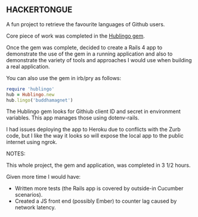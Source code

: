 ## HACKERTONGUE ##

A fun project to retrieve the favourite languages of Github users.

Core piece of work was completed in the [Hublingo gem](https://rubygems.org/gems/hublingo).

Once the gem was complete, decided to create a Rails 4 app to demonstrate the
use of the gem in a running application and also to demonstrate the variety
of tools and approaches I would use when building a real application.

You can also use the gem in irb/pry as follows:

```ruby
require 'hublingo'
hub = Hublingo.new
hub.lingo('buddhamagnet')
```

The Hublingo gem looks for Githiub client ID and secret in environment variables. This app
manages those using dotenv-rails.

I had issues deploying the app to Heroku due to conflicts with the Zurb code, but I like
the way it looks so will expose the local app to the public internet using ngrok.

NOTES:

This whole project, the gem and application, was completed in 3 1/2 hours.

Given more time I would have:

* Written more tests (the Rails app is covered by outside-in Cucumber scenarios).
* Created a JS front end (possibly Ember) to counter lag caused by network latency.